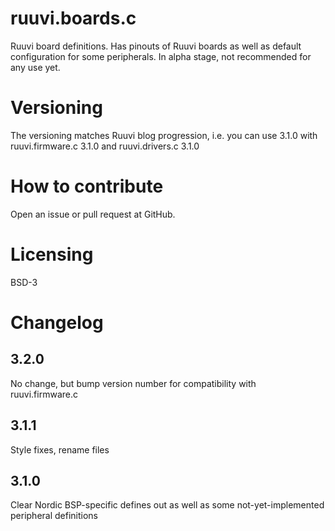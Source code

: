# ruuvi.boards.c
Ruuvi board definitions. Has pinouts of Ruuvi boards as well as default configuration for some peripherals.
In alpha stage, not recommended for any use yet.

# Versioning
The versioning matches Ruuvi blog progression, i.e. you can use 3.1.0 with ruuvi.firmware.c 3.1.0 and ruuvi.drivers.c 3.1.0

# How to contribute
Open an issue or pull request at GitHub.

# Licensing
BSD-3

# Changelog
## 3.2.0
No change, but bump version number for compatibility with ruuvi.firmware.c

## 3.1.1 
Style fixes, rename files

## 3.1.0 
Clear Nordic BSP-specific defines out as well as some not-yet-implemented peripheral definitions